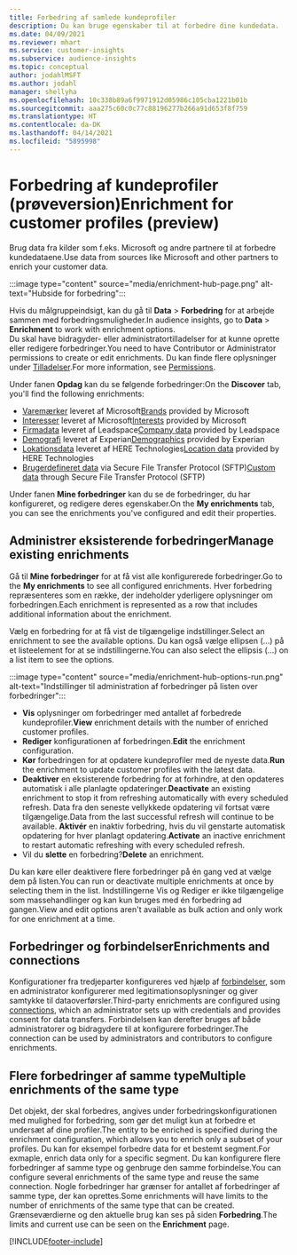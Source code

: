 ```yaml
---
title: Forbedring af samlede kundeprofiler
description: Du kan bruge egenskaber til at forbedre dine kundedata.
ms.date: 04/09/2021
ms.reviewer: mhart
ms.service: customer-insights
ms.subservice: audience-insights
ms.topic: conceptual
author: jodahlMSFT
ms.author: jodahl
manager: shellyha
ms.openlocfilehash: 10c338b89a6f9971912d05986c105cba1221b01b
ms.sourcegitcommit: aaa275c60c0c77c88196277b266a91d653f8f759
ms.translationtype: HT
ms.contentlocale: da-DK
ms.lasthandoff: 04/14/2021
ms.locfileid: "5895998"
---
```

# <a name="enrichment-for-customer-profiles-preview"></a><span data-ttu-id="3e666-103">Forbedring af kundeprofiler (prøveversion)</span><span class="sxs-lookup"><span data-stu-id="3e666-103">Enrichment for customer profiles (preview)</span></span>

<span data-ttu-id="3e666-104">Brug data fra kilder som f.eks. Microsoft og andre partnere til at forbedre kundedataene.</span><span class="sxs-lookup"><span data-stu-id="3e666-104">Use data from sources like Microsoft and other partners to enrich your customer data.</span></span>

:::image type="content" source="media/enrichment-hub-page.png" alt-text="Hubside for forbedring":::

<span data-ttu-id="3e666-106">Hvis du målgruppeindsigt, kan du gå til **Data** > **Forbedring** for at arbejde sammen med forbedringsmuligheder.</span><span class="sxs-lookup"><span data-stu-id="3e666-106">In audience insights, go to **Data** > **Enrichment** to work with enrichment options.</span></span>    
<span data-ttu-id="3e666-107">Du skal have bidragyder- eller administratortilladelser for at kunne oprette eller redigere forbedringer.</span><span class="sxs-lookup"><span data-stu-id="3e666-107">You need to have Contributor or Administrator permissions to create or edit enrichments.</span></span> <span data-ttu-id="3e666-108">Du kan finde flere oplysninger under [Tilladelser](permissions.md).</span><span class="sxs-lookup"><span data-stu-id="3e666-108">For more information, see [Permissions](permissions.md).</span></span>

<span data-ttu-id="3e666-109">Under fanen **Opdag** kan du se følgende forbedringer:</span><span class="sxs-lookup"><span data-stu-id="3e666-109">On the **Discover** tab, you'll find the following enrichments:</span></span>

- <span data-ttu-id="3e666-110">[Varemærker](enrichment-microsoft.md) leveret af Microsoft</span><span class="sxs-lookup"><span data-stu-id="3e666-110">[Brands](enrichment-microsoft.md) provided by Microsoft</span></span>
- <span data-ttu-id="3e666-111">[Interesser](enrichment-microsoft.md) leveret af Microsoft</span><span class="sxs-lookup"><span data-stu-id="3e666-111">[Interests](enrichment-microsoft.md) provided by Microsoft</span></span>
- <span data-ttu-id="3e666-112">[Firmadata](enrichment-leadspace.md) leveret af Leadspace</span><span class="sxs-lookup"><span data-stu-id="3e666-112">[Company data](enrichment-leadspace.md) provided by Leadspace</span></span>
- <span data-ttu-id="3e666-113">[Demografi](enrichment-experian.md) leveret af Experian</span><span class="sxs-lookup"><span data-stu-id="3e666-113">[Demographics](enrichment-experian.md) provided by Experian</span></span>
- <span data-ttu-id="3e666-114">[Lokationsdata](enrichment-here.md) leveret af HERE Technologies</span><span class="sxs-lookup"><span data-stu-id="3e666-114">[Location data](enrichment-here.md) provided by HERE Technologies</span></span>
- <span data-ttu-id="3e666-115">[Brugerdefineret data](enrichment-SFTP-custom-import.md) via Secure File Transfer Protocol (SFTP)</span><span class="sxs-lookup"><span data-stu-id="3e666-115">[Custom data](enrichment-SFTP-custom-import.md) through Secure File Transfer Protocol (SFTP)</span></span>

<span data-ttu-id="3e666-116">Under fanen **Mine forbedringer** kan du se de forbedringer, du har konfigureret, og redigere deres egenskaber.</span><span class="sxs-lookup"><span data-stu-id="3e666-116">On the **My enrichments** tab, you can see the enrichments you've configured and edit their properties.</span></span>

## <a name="manage-existing-enrichments"></a><span data-ttu-id="3e666-117">Administrer eksisterende forbedringer</span><span class="sxs-lookup"><span data-stu-id="3e666-117">Manage existing enrichments</span></span>

<span data-ttu-id="3e666-118">Gå til **Mine forbedringer** for at få vist alle konfigurerede forbedringer.</span><span class="sxs-lookup"><span data-stu-id="3e666-118">Go to the **My enrichments** to see all configured enrichments.</span></span> <span data-ttu-id="3e666-119">Hver forbedring repræsenteres som en række, der indeholder yderligere oplysninger om forbedringen.</span><span class="sxs-lookup"><span data-stu-id="3e666-119">Each enrichment is represented as a row that includes additional information about the enrichment.</span></span>

<span data-ttu-id="3e666-120">Vælg en forbedring for at få vist de tilgængelige indstillinger.</span><span class="sxs-lookup"><span data-stu-id="3e666-120">Select an enrichment to see the available options.</span></span> <span data-ttu-id="3e666-121">Du kan også vælge ellipsen (...) på et listeelement for at se indstillingerne.</span><span class="sxs-lookup"><span data-stu-id="3e666-121">You can also select the ellipsis (...) on a list item to see the options.</span></span>

:::image type="content" source="media/enrichment-hub-options-run.png" alt-text="Indstillinger til administration af forbedringer på listen over forbedringer":::

- <span data-ttu-id="3e666-123">**Vis** oplysninger om forbedringer med antallet af forbedrede kundeprofiler.</span><span class="sxs-lookup"><span data-stu-id="3e666-123">**View** enrichment details with the number of enriched customer profiles.</span></span>
- <span data-ttu-id="3e666-124">**Rediger** konfigurationen af forbedringen.</span><span class="sxs-lookup"><span data-stu-id="3e666-124">**Edit** the enrichment configuration.</span></span>
- <span data-ttu-id="3e666-125">**Kør** forbedringen for at opdatere kundeprofiler med de nyeste data.</span><span class="sxs-lookup"><span data-stu-id="3e666-125">**Run** the enrichment to update customer profiles with the latest data.</span></span>
- <span data-ttu-id="3e666-126">**Deaktiver** en eksisterende forbedring for at forhindre, at den opdateres automatisk i alle planlagte opdateringer.</span><span class="sxs-lookup"><span data-stu-id="3e666-126">**Deactivate** an existing enrichment to stop it from refreshing automatically with every scheduled refresh.</span></span> <span data-ttu-id="3e666-127">Data fra den seneste vellykkede opdatering vil fortsat være tilgængelige.</span><span class="sxs-lookup"><span data-stu-id="3e666-127">Data from the last successful refresh will continue to be available.</span></span> <span data-ttu-id="3e666-128">**Aktivér** en inaktiv forbedring, hvis du vil genstarte automatisk opdatering for hver planlagt opdatering.</span><span class="sxs-lookup"><span data-stu-id="3e666-128">**Activate** an inactive enrichment to restart automatic refreshing with every scheduled refresh.</span></span>
- <span data-ttu-id="3e666-129">Vil du **slette** en forbedring?</span><span class="sxs-lookup"><span data-stu-id="3e666-129">**Delete** an enrichment.</span></span>

<span data-ttu-id="3e666-130">Du kan køre eller deaktivere flere forbedringer på én gang ved at vælge dem på listen.</span><span class="sxs-lookup"><span data-stu-id="3e666-130">You can run or deactivate multiple enrichments at once by selecting them in the list.</span></span> <span data-ttu-id="3e666-131">Indstillingerne Vis og Rediger er ikke tilgængelige som massehandlinger og kan kun bruges med én forbedring ad gangen.</span><span class="sxs-lookup"><span data-stu-id="3e666-131">View and edit options aren't available as bulk action and only work for one enrichment at a time.</span></span>

## <a name="enrichments-and-connections"></a><span data-ttu-id="3e666-132">Forbedringer og forbindelser</span><span class="sxs-lookup"><span data-stu-id="3e666-132">Enrichments and connections</span></span>

<span data-ttu-id="3e666-133">Konfigurationer fra tredjeparter konfigureres ved hjælp af [forbindelser](connections.md), som en administrator konfigurerer med legitimationsoplysninger og giver samtykke til dataoverførsler.</span><span class="sxs-lookup"><span data-stu-id="3e666-133">Third-party enrichments are configured using [connections](connections.md), which an administrator sets up with credentials and provides consent for data transfers.</span></span> <span data-ttu-id="3e666-134">Forbindelsen kan derefter bruges af både administratorer og bidragydere til at konfigurere forbedringer.</span><span class="sxs-lookup"><span data-stu-id="3e666-134">The connection can be used by administrators and contributors to configure enrichments.</span></span>  

## <a name="multiple-enrichments-of-the-same-type"></a><span data-ttu-id="3e666-135">Flere forbedringer af samme type</span><span class="sxs-lookup"><span data-stu-id="3e666-135">Multiple enrichments of the same type</span></span>

<span data-ttu-id="3e666-136">Det objekt, der skal forbedres, angives under forbedringskonfigurationen med mulighed for forbedring, som gør det muligt kun at forbedre et undersæt af dine profiler.</span><span class="sxs-lookup"><span data-stu-id="3e666-136">The entity to be enriched is specified during the enrichment configuration, which allows you to enrich only a subset of your profiles.</span></span> <span data-ttu-id="3e666-137">Du kan for eksempel forbedre data for et bestemt segment.</span><span class="sxs-lookup"><span data-stu-id="3e666-137">For exmaple, enrich data only for a specific segment.</span></span> <span data-ttu-id="3e666-138">Du kan konfigurere flere forbedringer af samme type og genbruge den samme forbindelse.</span><span class="sxs-lookup"><span data-stu-id="3e666-138">You can configure several enrichments of the same type and reuse the same connection.</span></span> <span data-ttu-id="3e666-139">Nogle forbedringer har grænser for antallet af forbedringer af samme type, der kan oprettes.</span><span class="sxs-lookup"><span data-stu-id="3e666-139">Some enrichments will have limits to the number of enrichments of the same type that can be created.</span></span> <span data-ttu-id="3e666-140">Grænseværdierne og den aktuelle brug kan ses på siden **Forbedring**.</span><span class="sxs-lookup"><span data-stu-id="3e666-140">The limits and current use can be seen on the **Enrichment** page.</span></span>

[!INCLUDE[footer-include](../includes/footer-banner.md)]
